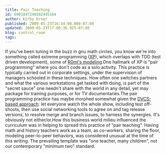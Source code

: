 ```yaml
---
title: Pair Teaching
id: 6901847240582445164
author: Kirby Urner
published: 2009-05-23T16:34:00.000-07:00
updated: 2009-05-23T17:00:36.925-07:00
blog: control_room
tags: 
---
```


If you've been tuning in the buzz in gnu math circles, you know we're into something called extreme programming ([XP](http://controlroom.blogspot.com/2008/01/polymorphic-xp.html)), which overlaps with TDD (test driven development), some of [R0ml's modeling](http://mybizmo.blogspot.com/2008/07/more-oscon-keynotes.html).One hallmark of XP is "pair programming" where you don't code as a solo activity.  This practice is typically carried out in corporate settings, under the supervision of managers schooled in these techniques.  How often one switches partners and what the various workstations get tasked with doing, is part of the "secret sauce" one needn't share with the world in any detail, yet may package for training purposes, or for TV documentaries.The pair programming practice has maybe morphed somewhat given the [DVCS-based approach](http://worldgame.blogspot.com/2009/05/ppug-2009512.html):  let everyone watch the whole show, including test off-shoots, then use social networking tools to agree on and tag release versions, to resolve merge and branch issues, to harness the synergies.  It's obviously not either/or.How this business world milieu influenced the curriculum was in helping to spread this practice of "pair teaching".  Having math and history teachers work as a team, as co-workers, sharing the floor, modeling peer-to-peer behaviors, was considered unusual at the time of this writing.  The prevailing template was "one teacher, many children", not our contemporary "minimum two" standard.